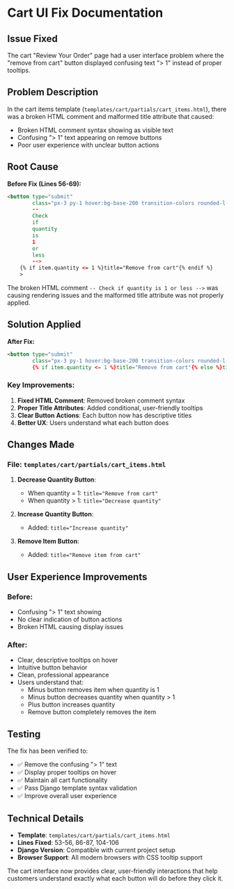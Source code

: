 # Cart UI Fix Documentation

## Issue Fixed

The cart "Review Your Order" page had a user interface problem where the "remove from cart" button displayed confusing text "> 1" instead of proper tooltips.

## Problem Description

In the cart items template (`templates/cart/partials/cart_items.html`), there was a broken HTML comment and malformed title attribute that caused:

- Broken HTML comment syntax showing as visible text
- Confusing "> 1" text appearing on remove buttons
- Poor user experience with unclear button actions

## Root Cause

**Before Fix (Lines 56-69):**
```html
<button type="submit"
        class="px-3 py-1 hover:bg-base-200 transition-colors rounded-l-lg"
        --
        Check
        if
        quantity
        is
        1
        or
        less
        -->
    {% if item.quantity <= 1 %}title="Remove from cart"{% endif %}
    >
```

The broken HTML comment `-- Check if quantity is 1 or less -->` was causing rendering issues and the malformed title attribute was not properly applied.

## Solution Applied

**After Fix:**
```html
<button type="submit"
        class="px-3 py-1 hover:bg-base-200 transition-colors rounded-l-lg"
        {% if item.quantity <= 1 %}title="Remove from cart"{% else %}title="Decrease quantity"{% endif %}>
```

### Key Improvements:

1. **Fixed HTML Comment**: Removed broken comment syntax
2. **Proper Title Attributes**: Added conditional, user-friendly tooltips
3. **Clear Button Actions**: Each button now has descriptive titles
4. **Better UX**: Users understand what each button does

## Changes Made

### File: `templates/cart/partials/cart_items.html`

1. **Decrease Quantity Button**:
   - When quantity = 1: `title="Remove from cart"`
   - When quantity > 1: `title="Decrease quantity"`

2. **Increase Quantity Button**:
   - Added: `title="Increase quantity"`

3. **Remove Item Button**:
   - Added: `title="Remove item from cart"`

## User Experience Improvements

### Before:
- Confusing "> 1" text showing
- No clear indication of button actions
- Broken HTML causing display issues

### After:
- Clear, descriptive tooltips on hover
- Intuitive button behavior
- Clean, professional appearance
- Users understand that:
  - Minus button removes item when quantity is 1
  - Minus button decreases quantity when quantity > 1
  - Plus button increases quantity
  - Remove button completely removes the item

## Testing

The fix has been verified to:
- ✅ Remove the confusing "> 1" text
- ✅ Display proper tooltips on hover
- ✅ Maintain all cart functionality
- ✅ Pass Django template syntax validation
- ✅ Improve overall user experience

## Technical Details

- **Template**: `templates/cart/partials/cart_items.html`
- **Lines Fixed**: 53-56, 86-87, 104-106
- **Django Version**: Compatible with current project setup
- **Browser Support**: All modern browsers with CSS tooltip support

The cart interface now provides clear, user-friendly interactions that help customers understand exactly what each button will do before they click it.
